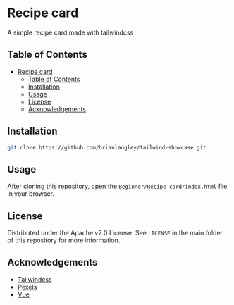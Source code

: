 # Recipe card

A simple recipe card made with tailwindcss

## Table of Contents

- [Recipe card](#recipe-card)
  - [Table of Contents](#table-of-contents)
  - [Installation](#installation)
  - [Usage](#usage)
  - [License](#license)
  - [Acknowledgements](#acknowledgements)

## Installation

```sh
git clone https://github.com/brianlangley/tailwind-showcase.git
```

## Usage

After cloning this repository, open the `Beginner/Recipe-card/index.html` file in your browser.

## License

Distributed under the Apache v2.0 License. See `LICENSE` in the main folder of this repository for more information.

## Acknowledgements

- [Tailwindcss](https://tailwindcss.com/)
- [Pexels](https://www.pexels.com/)
- [Vue](https://vuejs.org/)
